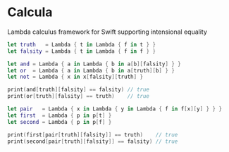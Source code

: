 # Calcula
Lambda calculus framework for Swift supporting intensional equality

```swift
let truth   = Lambda { t in Lambda { f in t } }
let falsity = Lambda { t in Lambda { f in f } }

let and = Lambda { a in Lambda { b in a[b][falsity] } }
let or  = Lambda { a in Lambda { b in a[truth][b] } }
let not = Lambda { x in x[falsity][truth] }

print(and[truth][falsity] == falsity) // true
print(or[truth][falsity] == truth)    // true
```

```swift
let pair   = Lambda { x in Lambda { y in Lambda { f in f[x][y] } } }
let first  = Lambda { p in p[t] }
let second = Lambda { p in p[f] }

print(first[pair[truth][falsity]] == truth)    // true
print(second[pair[truth][falsity]] == falsity) // true
```
